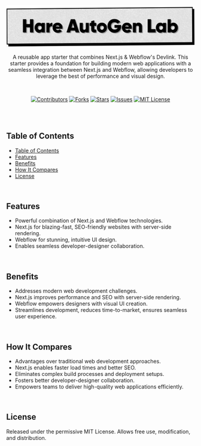 <p align="center">
   <img src="https://raw.githubusercontent.com/harehimself/autogen-lab/master/Hare_AutoGen-Lab.png">
</p>

<p align="center">
   A reusable app starter that combines Next.js &amp; Webflow's Devlink. This starter provides a foundation for building modern web applications with a seamless integration between Next.js and Webflow, allowing developers to leverage the best of performance and visual design.
</p>
<br>

<p align="center">
  <a href="https://github.com/harehimself/hare_nextjs-webflow/graphs/contributors">
    <img src="https://img.shields.io/github/contributors/harehimself/hare_nextjs-webflow" alt="Contributors"></a>
  <a href="https://github.com/harehimself/hare_nextjs-webflow/network/members">
    <img src="https://img.shields.io/github/forks/harehimself/hare_nextjs-webflow" alt="Forks"></a>
  <a href="https://github.com/harehimself/hare_nextjs-webflow/stargazers">
    <img src="https://img.shields.io/github/stars/harehimself/hare_nextjs-webflow" alt="Stars"></a>
  <a href="https://github.com/harehimself/hare_nextjs-webflow/issues">
    <img src="https://img.shields.io/github/issues/harehimself/hare_nextjs-webflow" alt="Issues"></a>
  <a href="https://github.com/harehimself/hare_nextjs-webflow/blob/main/LICENSE">
    <img src="https://img.shields.io/github/license/harehimself/hare_nextjs-webflow" alt="MIT License"></a>
</p>

<br><br>

## Table of Contents
- [Table of Contents](#table-of-contents)
- [Features](#features)
- [Benefits](#features)
- [How It Compares](#features)
- [License](#license)


<br>

## Features
- Powerful combination of Next.js and Webflow technologies.
- Next.js for blazing-fast, SEO-friendly websites with server-side rendering.
- Webflow for stunning, intuitive UI design.
- Enables seamless developer-designer collaboration.

<br>

## Benefits
- Addresses modern web development challenges.
- Next.js improves performance and SEO with server-side rendering.
- Webflow empowers designers with visual UI creation.
- Streamlines development, reduces time-to-market, ensures seamless user experience.

<br>

## How It Compares
- Advantages over traditional web development approaches.
- Next.js enables faster load times and better SEO.
- Eliminates complex build processes and deployment setups.
- Fosters better developer-designer collaboration.
- Empowers teams to deliver high-quality web applications efficiently.

<br>

## License
Released under the permissive MIT License. Allows free use, modification, and distribution.
